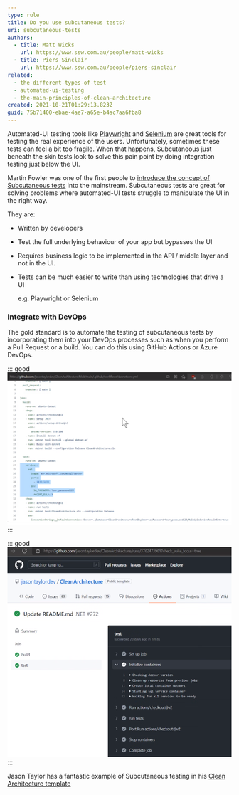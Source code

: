 ```yaml
---
type: rule
title: Do you use subcutaneous tests?
uri: subcutaneous-tests
authors:
  - title: Matt Wicks
    url: https://www.ssw.com.au/people/matt-wicks
  - title: Piers Sinclair
    url: https://www.ssw.com.au/people/piers-sinclair
related:
  - the-different-types-of-test
  - automated-ui-testing
  - the-main-principles-of-clean-architecture
created: 2021-10-21T01:29:13.823Z
guid: 75b71400-ebae-4ae7-a65e-b4ac7aa6fba8
---
```

Automated-UI testing tools like [Playwright](https://playwright.dev/) and [Selenium](https://www.selenium.dev/) are great tools for testing the real experience of the users. Unfortunately, sometimes these tests can feel a bit too fragile. When that happens, Subcutaneous just beneath the skin tests look to solve this pain point by doing integration testing just below the UI.

<!--endintro-->

Martin Fowler was one of the first people to [introduce the concept of Subcutaneous tests](https://martinfowler.com/bliki/SubcutaneousTest.html) into the mainstream. Subcutaneous tests are great for solving problems where automated-UI tests struggle to manipulate the UI in the right way.

They are:

* Written by developers
* Test the full underlying behaviour of your app but bypasses the UI
* Requires business logic to be implemented in the API / middle layer and not in the UI.
* Tests can be much easier to write than using technologies that drive a UI

  e.g. Playwright or Selenium

### Integrate with DevOps

The gold standard is to automate the testing of subcutaneous tests by incorporating them into your DevOps processes such as when you perform a Pull Request or a build. You can do this using GitHub Actions or Azure DevOps.

::: good
![Figure: Good example - Define your workflows in yml files and containerize your testing](githubactionyml.png)
:::

::: good
![Figure: Good example - Your tests can then run in your DevOps pipelines](githubpipeline.png)
:::

Jason Taylor has a fantastic example of Subcutaneous testing in his [Clean Architecture template](https://github.com/jasontaylordev/CleanArchitecture/tree/main/tests/Application.IntegrationTests)